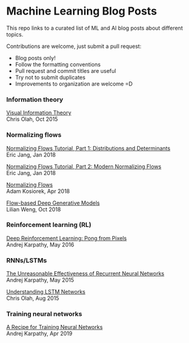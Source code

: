 # Machine Learning Blog Posts

This repo links to a curated list of ML and AI blog posts about different topics.

Contributions are welcome, just submit a pull request:
* Blog posts only!
* Follow the formatting conventions
* Pull request and commit titles are useful
* Try not to submit duplicates
* Improvements to organization are welcome =D

### Information theory

[Visual Information Theory](http://colah.github.io/posts/2015-09-Visual-Information/)\
Chris Olah, Oct 2015


### Normalizing flows

[Normalizing Flows Tutorial, Part 1: Distributions and Determinants](https://blog.evjang.com/2018/01/nf1.html)\
Eric Jang, Jan 2018

[Normalizing Flows Tutorial, Part 2: Modern Normalizing Flows](https://blog.evjang.com/2018/01/nf2.html)\
Eric Jang, Jan 2018

[Normalizing Flows](http://akosiorek.github.io/ml/2018/04/03/norm_flows.html)\
Adam Kosiorek, Apr 2018

[Flow-based Deep Generative Models](https://lilianweng.github.io/lil-log/2018/10/13/flow-based-deep-generative-models.html)\
Lilian Weng, Oct 2018

### Reinforcement learning (RL)

[Deep Reinforcement Learning: Pong from Pixels](http://karpathy.github.io/2016/05/31/rl/)\
Andrej Karpathy, May 2016

### RNNs/LSTMs

[The Unreasonable Effectiveness of Recurrent Neural Networks](http://karpathy.github.io/2015/05/21/rnn-effectiveness/)\
Andrej Karpathy, May 2015

[Understanding LSTM Networks](http://colah.github.io/posts/2015-08-Understanding-LSTMs/)\
Chris Olah, Aug 2015


### Training neural networks

[A Recipe for Training Neural Networks](http://karpathy.github.io/2019/04/25/recipe/)\
Andrej Karpathy, Apr 2019
